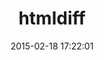 ---
layout: post
title:  "htmldiff"
repo:   "myobie/htmldiff"
date:   2015-02-18 17:22:01
gemurl: http://github.com/myobie/htmldiff
---
